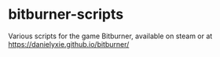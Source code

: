 # bitburner-scripts
Various scripts for the game Bitburner, available on steam or at https://danielyxie.github.io/bitburner/
